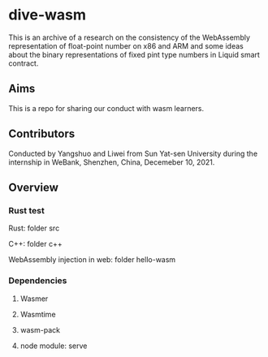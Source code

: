 # dive-wasm
This is an archive of a research on the consistency of the  WebAssembly representation of float-point number on x86 and ARM and some ideas about the binary representations of fixed pint type numbers in Liquid smart contract.

## Aims

This is a repo for sharing our conduct with wasm learners.

## Contributors

Conducted by Yangshuo and Liwei from Sun Yat-sen University during the internship in WeBank, Shenzhen, China, Decemeber 10, 2021.

## Overview

### Rust test

Rust: folder src

C++: folder c++

WebAssembly injection in web: folder hello-wasm

### Dependencies

1. Wasmer

2. Wasmtime

3. wasm-pack

4. node module: serve



